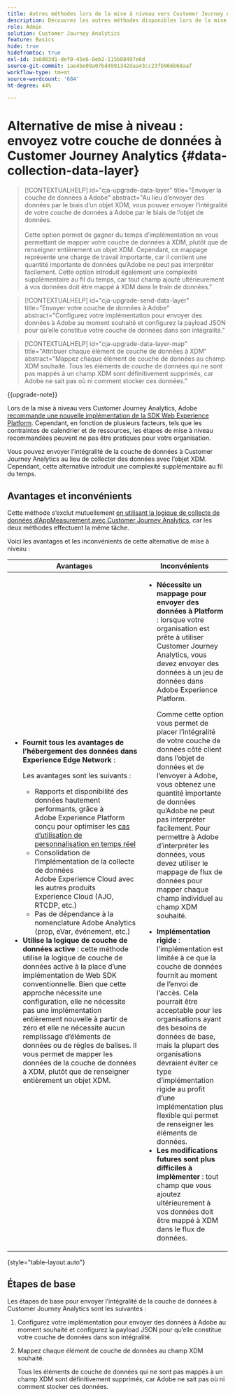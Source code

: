 ```yaml
---
title: Autres méthodes lors de la mise à niveau vers Customer Journey Analytics
description: Découvrez les autres méthodes disponibles lors de la mise à niveau vers Customer Journey Analytics
role: Admin
solution: Customer Journey Analytics
feature: Basics
hide: true
hidefromtoc: true
exl-id: 3a0d03d1-def0-45e6-8eb2-115b88497e6d
source-git-commit: 1ae4be09a07bd4991342daa43cc23fb966b68aaf
workflow-type: tm+mt
source-wordcount: '684'
ht-degree: 44%

---
```


# Alternative de mise à niveau : envoyez votre couche de données à Customer Journey Analytics {#data-collection-data-layer}

<!-- markdownlint-disable MD034 -->

>[!CONTEXTUALHELP]
>id="cja-upgrade-data-layer"
>title="Envoyer la couche de données à Adobe"
>abstract="Au lieu d’envoyer des données par le biais d’un objet XDM, vous pouvez envoyer l’intégralité de votre couche de données à Adobe par le biais de l’objet de données.<br><br>Cette option permet de gagner du temps d’implémentation en vous permettant de mapper votre couche de données à XDM, plutôt que de renseigner entièrement un objet XDM. Cependant, ce mappage représente une charge de travail importante, car il contient une quantité importante de données qu’Adobe ne peut pas interpréter facilement. Cette option introduit également une complexité supplémentaire au fil du temps, car tout champ ajouté ultérieurement à vos données doit être mappé à XDM dans le train de données."

<!-- markdownlint-enable MD034 -->

<!-- markdownlint-disable MD034 -->

>[!CONTEXTUALHELP]
>id="cja-upgrade-send-data-layer"
>title="Envoyer votre couche de données à Adobe"
>abstract="Configurez votre implémentation pour envoyer des données à Adobe au moment souhaité et configurez la payload JSON pour qu’elle constitue votre couche de données dans son intégralité."

<!-- markdownlint-enable MD034 -->

<!-- markdownlint-disable MD034 -->

>[!CONTEXTUALHELP]
>id="cja-upgrade-data-layer-map"
>title="Attribuer chaque élément de couche de données à XDM"
>abstract="Mappez chaque élément de couche de données au champ XDM souhaité. Tous les éléments de couche de données qui ne sont pas mappés à un champ XDM sont définitivement supprimés, car Adobe ne sait pas où ni comment stocker ces données."

<!-- markdownlint-enable MD034 -->

{{upgrade-note}}

Lors de la mise à niveau vers Customer Journey Analytics, Adobe [recommande une nouvelle implémentation de la SDK Web Experience Platform](/help/getting-started/cja-upgrade/cja-upgrade-recommendations.md). Cependant, en fonction de plusieurs facteurs, tels que les contraintes de calendrier et de ressources, les étapes de mise à niveau recommandées peuvent ne pas être pratiques pour votre organisation.

Vous pouvez envoyer l’intégralité de la couche de données à Customer Journey Analytics au lieu de collecter des données avec l’objet XDM. Cependant, cette alternative introduit une complexité supplémentaire au fil du temps.

## Avantages et inconvénients

Cette méthode s’exclut mutuellement [en utilisant la logique de collecte de données d’AppMeasurement avec Customer Journey Analytics](/help/getting-started/cja-upgrade/cja-upgrade-alternative-appmeasurement.md), car les deux méthodes effectuent la même tâche.

Voici les avantages et les inconvénients de cette alternative de mise à niveau :

| Avantages | Inconvénients |
|----------|---------|
| <ul><li>**Fournit tous les avantages de l’hébergement des données dans Experience Edge Network** : <p>Les avantages sont les suivants :</p><ul><li>Rapports et disponibilité des données hautement performants, grâce à Adobe Experience Platform conçu pour optimiser les [cas d’utilisation de personnalisation en temps réel](https://experienceleague.adobe.com/docs/experience-platform/destinations/ui/activate/configure-personalization-destinations.html?lang=fr)</li><li>Consolidation de l’implémentation de la collecte de données Adobe Experience Cloud avec les autres produits Experience Cloud (AJO, RTCDP, etc.)</li><li>Pas de dépendance à la nomenclature Adobe Analytics (prop, eVar, événement, etc.)</li></ul><li>**Utilise la logique de couche de données active** : cette méthode utilise la logique de couche de données active à la place d’une implémentation de Web SDK conventionnelle. Bien que cette approche nécessite une configuration, elle ne nécessite pas une implémentation entièrement nouvelle à partir de zéro et elle ne nécessite aucun remplissage d’éléments de données ou de règles de balises. Il vous permet de mapper les données de la couche de données à XDM, plutôt que de renseigner entièrement un objet XDM.</li></ul> | <ul><li>**Nécessite un mappage pour envoyer des données à Platform** : lorsque votre organisation est prête à utiliser Customer Journey Analytics, vous devez envoyer des données à un jeu de données dans Adobe Experience Platform. <p>Comme cette option vous permet de placer l’intégralité de votre couche de données côté client dans l’objet de données et de l’envoyer à Adobe, vous obtenez une quantité importante de données qu’Adobe ne peut pas interpréter facilement. Pour permettre à Adobe d’interpréter les données, vous devez utiliser le mappage de flux de données pour mapper chaque champ individuel au champ XDM souhaité.</p></li><li>**Implémentation rigide** : l’implémentation est limitée à ce que la couche de données fournit au moment de l’envoi de l’accès. Cela pourrait être acceptable pour les organisations ayant des besoins de données de base, mais la plupart des organisations devraient éviter ce type d’implémentation rigide au profit d’une implémentation plus flexible qui permet de renseigner les éléments de données.</li><li>**Les modifications futures sont plus difficiles à implémenter** : tout champ que vous ajoutez ultérieurement à vos données doit être mappé à XDM dans le flux de données.</li></ul> |

{style="table-layout:auto"}

## Étapes de base

Les étapes de base pour envoyer l’intégralité de la couche de données à Customer Journey Analytics sont les suivantes :

1. Configurez votre implémentation pour envoyer des données à Adobe au moment souhaité et configurez la payload JSON pour qu’elle constitue votre couche de données dans son intégralité.

1. Mappez chaque élément de couche de données au champ XDM souhaité.

   Tous les éléments de couche de données qui ne sont pas mappés à un champ XDM sont définitivement supprimés, car Adobe ne sait pas où ni comment stocker ces données.
